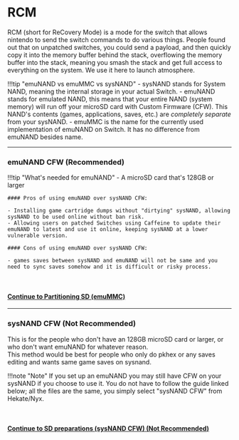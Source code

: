 # RCM

RCM (short for ReCovery Mode) is a mode for the switch that allows nintendo to send the switch commands to do various things. People found out that on unpatched switches, you could send a payload, and then quickly copy it into the memory buffer behind the stack, overflowing the memory buffer into the stack, meaning you smash the stack and get full access to everything on the system. We use it here to launch atmosphere.

!!!tip "emuNAND vs emuMMC vs sysNAND"
	- sysNAND stands for System NAND, meaning the internal storage in your actual Switch.
	- emuNAND stands for emulated NAND, this means that your entire NAND (system memory) will run off your microSD card with Custom Firmware (CFW). This NAND's contents (games, applications, saves, etc.) are *completely separate* from your sysNAND.
	- emuMMC is the name for the currently used implementation of emuNAND on Switch. It has no difference from emuNAND besides name.

----

### emuNAND CFW (**Recommended**)

!!!tip "What's needed for emuNAND"
	- A microSD card that's 128GB or larger

	#### Pros of using emuNAND over sysNAND CFW:
	
	- Installing game cartridge dumps without "dirtying" sysNAND, allowing sysNAND to be used online without ban risk.
	- Allowing users on patched Switches using Caffeine to update their emuNAND to latest and use it online, keeping sysNAND at a lower vulnerable version.

	#### Cons of using emuNAND over sysNAND CFW:
	
	- games saves between sysNAND and emuNAND will not be same and you need to sync saves somehow and it is difficult or risky process.  
	
&nbsp;

#### [Continue to Partitioning SD (emuMMC) <i class="fa fa-arrow-circle-right fa-lg"></i>](emummc/partitioning_sd.md)
-----


### sysNAND CFW (**Not Recommended**)

This is for the people who don't have an 128GB microSD card or larger, or who don't want emuNAND for whatever reason.  
This method would be best for people who only do pkhex or any saves editing and wants same game saves on sysnand.   

!!!note "Note"
	If you set up an emuNAND you may still have CFW on your sysNAND if you choose to use it. You do not have to follow the guide linked below; all the files are the same, you simply select "sysNAND CFW" from Hekate/Nyx.

&nbsp;

#### [Continue to SD preparations (sysNAND CFW) (**Not Recommended**) <i class="fa fa-arrow-circle-right fa-lg"></i>](sysnand/sd_preparation.md)
